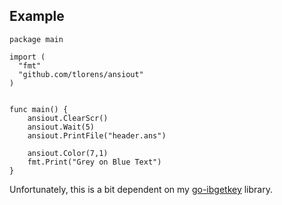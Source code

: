 ## Example

```
package main

import (
  "fmt"
  "github.com/tlorens/ansiout"
)


func main() {
	ansiout.ClearScr()
	ansiout.Wait(5)
	ansiout.PrintFile("header.ans")

	ansiout.Color(7,1)
	fmt.Print("Grey on Blue Text")
}
```

Unfortunately, this is a bit dependent on my [go-ibgetkey](https://github.com/tlorens/go-ibgetkey) library.
